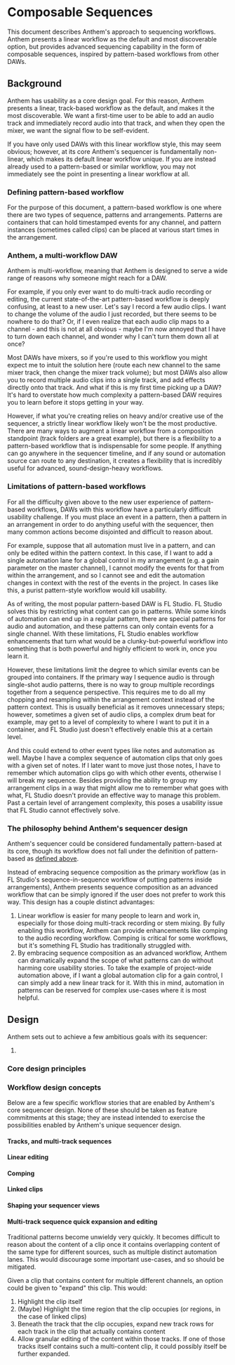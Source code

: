 # Composable Sequences

This document describes Anthem's approach to sequencing workflows. Anthem presents a linear workflow as the default and most discoverable option, but provides advanced sequencing capability in the form of composable sequences, inspired by pattern-based workflows from other DAWs.

## Background

Anthem has usability as a core design goal. For this reason, Anthem presents a linear, track-based workflow as the default, and makes it the most discoverable. We want a first-time user to be able to add an audio track and immediately record audio into that track, and when they open the mixer, we want the signal flow to be self-evident.

If you have only used DAWs with this linear workflow style, this may seem obvious; however, at its core Anthem's sequencer is fundamentally non-linear, which makes its default linear workflow unique. If you are instead already used to a pattern-based or similar workflow, you may not immediately see the point in presenting a linear workflow at all.

### Defining pattern-based workflow

For the purpose of this document, a pattern-based workflow is one where there are two types of sequence, patterns and arrangements. Patterns are containers that can hold timestamped events for any channel, and pattern instances (sometimes called clips) can be placed at various start times in the arrangement.

### Anthem, a multi-workflow DAW

Anthem is multi-workflow, meaning that Anthem is designed to serve a wide range of reasons why someone might reach for a DAW.

For example, if you only ever want to do multi-track audio recording or editing, the current state-of-the-art pattern-based workflow is deeply confusing, at least to a new user. Let's say I record a few audio clips. I want to change the volume of the audio I just recorded, but there seems to be nowhere to do that? Or, if I even realize that each audio clip maps to a channel - and this is not at all obvious - maybe I'm now annoyed that I have to turn down each channel, and wonder why I can't turn them down all at once?

Most DAWs have mixers, so if you're used to this workflow you might expect me to intuit the solution here (route each new channel to the same mixer track, then change the mixer track volume); but most DAWs also allow you to record multiple audio clips into a single track, and add effects directly onto that track. And what if this is my first time picking up a DAW? It's hard to overstate how much complexity a pattern-based DAW requires you to learn before it stops getting in your way.

However, if what you're creating relies on heavy and/or creative use of the sequencer, a strictly linear workflow likely won't be the most productive. There are many ways to augment a linear workflow from a composition standpoint (track folders are a great example), but there is a flexibility to a pattern-based workflow that is indispensable for some people. If anything can go anywhere in the sequencer timeline, and if any sound or automation source can route to any destination, it creates a flexibility that is incredibly useful for advanced, sound-design-heavy workflows.

### Limitations of pattern-based workflows

For all the difficulty given above to the new user experience of pattern-based workflows, DAWs with this workflow have a particularly difficult usability challenge. If you must place an event in a pattern, then a pattern in an arrangement in order to do anything useful with the sequencer, then many common actions become disjointed and difficult to reason about.

For example, suppose that all automation must live in a pattern, and can only be edited within the pattern context. In this case, if I want to add a single automation lane for a global control in my arrangement (e.g. a gain parameter on the master channel), I cannot modify the events for that from within the arrangement, and so I cannot see and edit the automation changes in context with the rest of the events in the project. In cases like this, a purist pattern-style workflow would kill usability.

As of writing, the most popular pattern-based DAW is FL Studio. FL Studio solves this by restricting what content can go in patterns. While some kinds of automation can end up in a regular pattern, there are special patterns for audio and automation, and these patterns can only contain events for a single channel. With these limitations, FL Studio enables workflow enhancements that turn what would be a clunky-but-powerful workflow into something that is both powerful and highly efficient to work in, once you learn it.

However, these limitations limit the degree to which similar events can be grouped into containers. If the primary way I sequence audio is through single-shot audio patterns, there is no way to group multiple recordings together from a sequence perspective. This requires me to do all my chopping and resampling within the arrangement context instead of the pattern context. This is usually beneficial as it removes unnecessary steps; however, sometimes a given set of audio clips, a complex drum beat for example, may get to a level of complexity to where I want to put it in a container, and FL Studio just doesn't effectively enable this at a certain level.

And this could extend to other event types like notes and automation as well. Maybe I have a complex sequence of automation clips that only goes with a given set of notes. If I later want to move just those notes, I have to remember which automation clips go with which other events, otherwise I will break my sequence. Besides providing the ability to group my arrangement clips in a way that might allow me to remember what goes with what, FL Studio doesn't provide an effective way to manage this problem. Past a certain level of arrangement complexity, this poses a usability issue that FL Studio cannot effectively solve.

### The philosophy behind Anthem's sequencer design

Anthem's sequencer could be considered fundamentally pattern-based at its core, though its workflow does not fall under the definition of pattern-based as [defined above](#defining-pattern-based-workflow).

Instead of embracing sequence composition as the primary workflow (as in FL Studio's sequence-in-sequence workflow of putting patterns inside arrangements), Anthem presents sequence composition as an advanced workflow that can be simply ignored if the user does not prefer to work this way. This design has a couple distinct advantages:

1. Linear workflow is easier for many people to learn and work in, especially for those doing multi-track recording or stem mixing. By fully enabling this workflow, Anthem can provide enhancements like comping to the audio recording workflow. Comping is critical for some workflows, but it's something FL Studio has traditionally struggled with.
2. By embracing sequence composition as an advanced workflow, Anthem can dramatically expand the scope of what patterns can do without harming core usability stories. To take the example of project-wide automation above, if I want a global automation clip for a gain control, I can simply add a new linear track for it. With this in mind, automation in patterns can be reserved for complex use-cases where it is most helpful.

## Design

Anthem sets out to achieve a few ambitious goals with its sequencer:

1. 

### Core design principles

### Workflow design concepts

Below are a few specific workflow stories that are enabled by Anthem's core sequencer design. None of these should be taken as feature commitments at this stage; they are instead intended to exercise the possibilities enabled by Anthem's unique sequencer design.

#### Tracks, and multi-track sequences

#### Linear editing

#### Comping

#### Linked clips

#### Shaping your sequencer views

#### Multi-track sequence quick expansion and editing

Traditional patterns become unwieldy very quickly. It becomes difficult to reason about the content of a clip once it contains overlapping content of the same type for different sources, such as multiple distinct automation lanes. This would discourage some important use-cases, and so should be mitigated.

Given a clip that contains content for multiple different channels, an option could be given to "expand" this clip. This would:
1. Highlight the clip itself
2. (Maybe) Highlight the time region that the clip occupies (or regions, in the case of linked clips)
3. Beneath the track that the clip occupies, expand new track rows for each track in the clip that actually contains content
4. Allow granular editing of the content within those tracks. If one of those tracks itself contains such a multi-content clip, it could possibly itself be further expanded.
